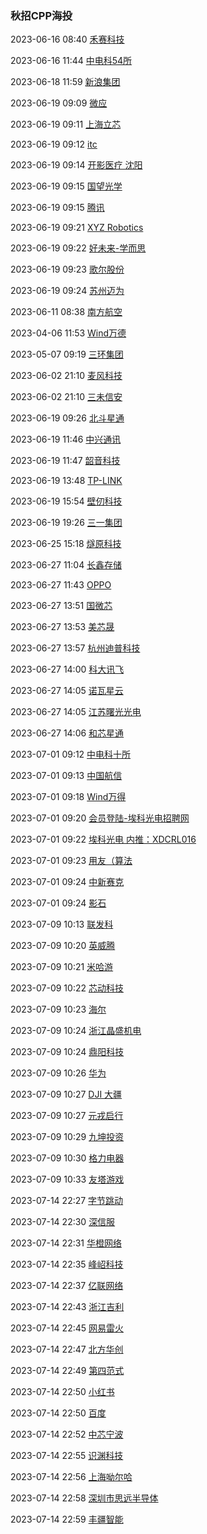 ###  秋招CPP海投

2023-06-16 08:40 [禾赛科技](https://kwh0jtf778.jobs.feishu.cn/229043/position/7098923350776924446/detail)

2023-06-16 11:44 [中电科54所](http://campus.51job.com/2024cetc54/p4.html)

2023-06-18 11:59 [新浪集团](https://app.mokahr.com/campus-recruitment/sina/43536#/job/b242c00e-d5c7-4e90-a629-bef8b2952284)

2023-06-19 09:09 [微应](https://mp.weixin.qq.com/s/YVSx4izHRrQdoOsy2PdmMA)

2023-06-19 09:11 [上海立芯](http://ledatech.cn/xyzp)

2023-06-19 09:12 [itc](https://hr.itc-pa.cn/job/school.html?p=1)

2023-06-19 09:14 [开影医疗 沈阳](https://mp.weixin.qq.com/s/yjYYU8eZ23PaNy9x2x5v0Q)

2023-06-19 09:15 [国望光学](https://mp.weixin.qq.com/s/Ws2-HTMHKNNSIwWDz9NaPg)

2023-06-19 09:15 [腾讯](https://join.qq.com/)

2023-06-19 09:21 [XYZ Robotics](https://app.mokahr.com/campus_apply/xyzrobotics/26847#/)

2023-06-19 09:22 [好未来-学而思](https://jinshuju.net/f/MKVsZg)

2023-06-19 09:23 [歌尔股份](https://www.hotjob.cn/wt/GoerTek/mobweb/v8/position/list?openid=oMoJ7xGgYqe9xt8cMoNNQUVjYnpw&recruitType=1&channelId=&brandCode=1&request_locale=zh_CN)

2023-06-19 09:24 [苏州迈为](https://maxwell-gp.zhiye.com/campus/jobs)

2023-06-11 08:38 [南方航空](https://job.csair.cn/#/home)

2023-04-06 11:53 [Wind万德](https://www.wind.com.cn/portal/zh/JoinUs/recruit.html?positionType=9002)

2023-05-07 09:19 [三环集团](https://hr.cctc.cc/record)

2023-06-02 21:10 [麦风科技](https://job.imyfone.cn/intern)

2023-06-02 21:10 [三未信安](https://wj.qq.com/s2/12399820/0c1f/)

2023-06-19 09:26 [北斗星通](https://www.bdstar.com/mobile/talent.aspx?type=31&id=1)

2023-06-19 11:46 [中兴通讯](https://app.mokahr.com/campus-recruitment/zte/46903#/jobs?project=100022014&zhineng=72363&page=1)

2023-06-19 11:47 [韶音科技](https://app.mokahr.com/campus-recruitment/aftershokzhr/36940#/jobs?zhineng=65956)

2023-06-19 13:48 [TP-LINK ](https://hr.tp-link.com.cn/jobList?jobId=0&jobDirection=0&workPlace=0&currentPage=1&keyword=)

2023-06-19 15:54 [壁仞科技](https://app.mokahr.com/campus-recruitment/biren/44727#/jobs?page=1&anchorName=jobsList)

2023-06-19 19:26 [三一集团](https://sanycampus.zhiye.com/campus?k=24%E5%B1%8A&c=&p=3^-1,1^4&d=&PageIndex=1&class=2&x=1040&n=22)

2023-06-25 15:18 [燧原科技](https://www.enflame-tech.com/careers#careers1)

2023-06-27 11:04 [长鑫存储](http://jobs.cxmt.com/campus/jobs)

2023-06-27 11:43 [OPPO](https://careers.oppo.com/university/oppo/campus/post?recruitType=Graduate)

2023-06-27 13:51 [国微芯](https://mp.weixin.qq.com/s/KBdnso1QRimL8v9SC7TO_A)

2023-06-27 13:53 [美芯晟](https://www.maxictech.com/about/careers)

2023-06-27 13:57 [杭州迪普科技](https://dptech.zhiye.com/home)

2023-06-27 14:00 [科大讯飞](https://campus.iflytek.com/official-pc/jobList)

2023-06-27 14:05 [诺瓦星云](https://novastar.zhiye.com/campus/jobs)

2023-06-27 14:05 [江苏曙光光电](https://mp.weixin.qq.com/s/Rc40x3xgH4huiLFbmN4_fw)

2023-06-27 14:06 [和芯星通](https://www.unicorecomm.com/about/join)

2023-07-01 09:12 [中电科十所](https://zdss.51job.com/campus.html)

2023-07-01 09:13 [中国航信](https://wecruit.hotjob.cn/SU6358e2600dcad448466b5464/pb/school.html?postTypeCode=0%2F1227%2F100701&postName=C)

2023-07-01 09:18 [Wind万得](https://mp.weixin.qq.com/s/WWPLk7hONYOCNOdDFlpmEw)

2023-07-01 09:20 [会员登陆-埃科光电招聘网](http://career.i-tek.cn/front.user.user/login)

2023-07-01 09:22 [埃科光电 内推：XDCRL016](http://career.i-tek.cn/front.home.index/schoolList)

2023-07-01 09:23 [用友（算法](https://wecruit.hotjob.cn/SU64869810bef57c16d352cca1/mc/detail?postId=649beb5b2f9d2453503a3618&recruitType=campus&distance=0)

2023-07-01 09:24 [中新赛克](https://recruit.sinovatio.com/positions)

2023-07-01 09:24 [影石](https://insta360.zhiye.com/Campus)

2023-07-09 10:13 [联发科](https://mediatek.zhiye.com/campus/jobs)

2023-07-09 10:20 [英威腾](https://invt.zhaopin.com/job.html)

2023-07-09 10:21 [米哈游](https://campus.mihoyo.com/?channelToken=6dd65287-c87a-401d-97f1-5c02595eb57c#/campus/position)

2023-07-09 10:22 [芯动科技](https://innosilicon.zhiye.com/campus/jobs)

2023-07-09 10:23 [海尔](https://maker.haier.net/smart_home/customizedjobs.html)

2023-07-09 10:24 [浙江晶盛机电](https://app.mokahr.com/campus_apply/jsjd/24201#/jobs?zhineng=46732)

2023-07-09 10:24 [鼎阳科技](https://siglent.zhiye.com/campus/jobs)

2023-07-09 10:26 [华为](https://career.huawei.com/reccampportal/portal5/campus-recruitment.html)

2023-07-09 10:27 [DJI 大疆](https://we.dji.com/zh-CN/campus/position?project=recruitment&team=T1001_T1003_T1004_T1005_T1006_T1007_T1008_T1009_T1010_T1011&page=1)

2023-07-09 10:27 [元戎启行](https://app.mokahr.com/campus_apply/deeproute/6487#/jobs)

2023-07-09 10:29 [九坤投资](https://app.mokahr.com/campus_apply/ubiquantrecruit/37031?sourceToken=11e5413ce0921abca7937e8e087fa050#/)

2023-07-09 10:30 [格力电器](https://gree.m.zhiye.com/index.html)

2023-07-09 10:33 [友塔游戏](https://www.yotta-hr.com/job)

2023-07-14 22:27 [字节跳动](https://jobs.bytedance.com/campus/position?keywords=C&category=&location=&project=7248825722021316901&type=2&job_hot_flag=&current=1&limit=10&functionCategory=&tag=&referral_code=TD2ZG4P)

2023-07-14 22:30 [深信服](https://hr.sangfor.com/campucompon/schoolRecruitment)

2023-07-14 22:31 [华橙网络](https://job.imou.com/campus/detail?jobAdId=6e2e8611-dd48-4f3a-a8a0-46e3b92e0999)

2023-07-14 22:35 [峰岹科技](https://www.fortiortech.com/join/list?type=2)

2023-07-14 22:37 [亿联网络](https://yealink.zhiye.com/campus/detail?jobAdId=0ec76c74-9343-4954-8f4b-5e200c63505a)

2023-07-14 22:43 [浙江吉利](https://campus.geely.com/campus-recruitment/geely/78436/#/jobs?zhineng%5B0%5D=131986&page=1&anchorName=jobsList)

2023-07-14 22:45 [网易雷火](https://leihuo.163.com/campus/#/full)

2023-07-14 22:47 [北方华创](https://career.naura.com/campus/detail?jobAdId=72486e6a-fee0-4ee0-8da7-980fbc296314)

2023-07-14 22:49 [第四范式](https://app.mokahr.com/campus-recruitment/4paradigm/47619#/jobs)

2023-07-14 22:50 [小红书](https://job.xiaohongshu.com/campus?referer_code=CNYOJ0HBRS2H)

2023-07-14 22:50 [百度](https://talent.baidu.com/jobs/list?recommendCode=IV1MJ0&recruitType=GRADUATE)

2023-07-14 22:52 [中芯宁波](https://srs.nsemii.com/#/home)

2023-07-14 22:55 [识渊科技](https://sailyond.jobs.feishu.cn/749776/position/list?spread=D1BB8QU)

2023-07-14 22:56 [上海呦尔哈](https://app.mokahr.com/campus_apply/yorhagames/40940#/jobs)

2023-07-14 22:58 [深圳市思远半导体](https://app.mokahr.com/campus-recruitment/tkplusemi/42650#/jobs)

2023-07-14 22:59 [丰疆智能](https://campus.fjdynamics.cn/#/job/dc9ce33d-b689-4578-9b17-a20b0cca7c11)



